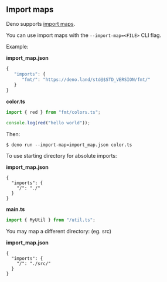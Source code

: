 ## Import maps

Deno supports [import maps](https://github.com/WICG/import-maps).

You can use import maps with the `--import-map=<FILE>` CLI flag.

Example:

**import_map.json**

```js
{
   "imports": {
      "fmt/": "https://deno.land/std@$STD_VERSION/fmt/"
   }
}
```

**color.ts**

```ts
import { red } from "fmt/colors.ts";

console.log(red("hello world"));
```

Then:

```shell
$ deno run --import-map=import_map.json color.ts
```

To use starting directory for absolute imports:

**import_map.json**

```jsonc
{
  "imports": {
    "/": "./"
  }
}
```

**main.ts**

```ts
import { MyUtil } from "/util.ts";
```

You may map a different directory: (eg. src)

**import_map.json**

```jsonc
{
  "imports": {
    "/": "./src/"
  }
}
```
